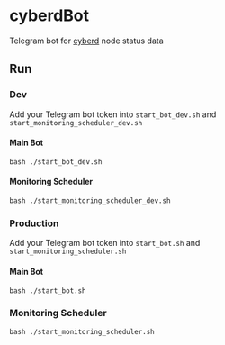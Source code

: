 # cyberdBot
Telegram bot for [cyberd](http://github.com/cybercongress/cyberd/) node status data
## Run
### Dev
Add your Telegram bot token into `start_bot_dev.sh` and `start_monitoring_scheduler_dev.sh`
#### Main Bot
```bash ./start_bot_dev.sh```
#### Monitoring Scheduler
```bash ./start_monitoring_scheduler_dev.sh```

### Production
Add your Telegram bot token into `start_bot.sh` and `start_monitoring_scheduler.sh`
#### Main Bot
```bash ./start_bot.sh```
### Monitoring Scheduler
```bash ./start_monitoring_scheduler.sh```